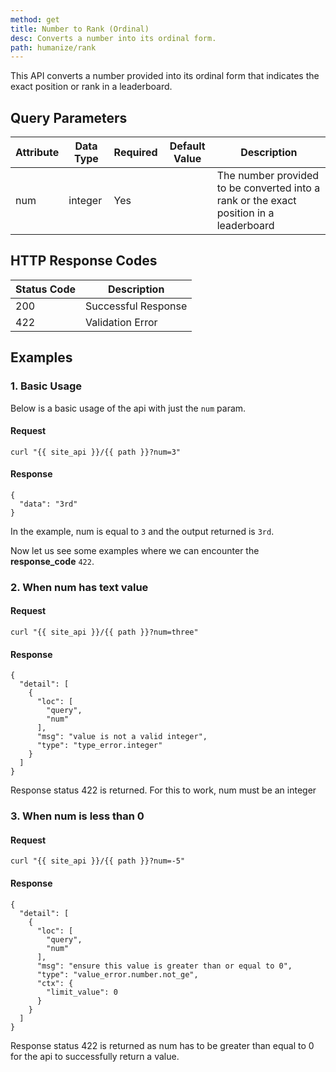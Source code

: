 ```yaml
---
method: get
title: Number to Rank (Ordinal)
desc: Converts a number into its ordinal form.
path: humanize/rank
---
```


This API converts a number provided into its ordinal form that indicates the exact position or rank in a leaderboard.

## Query Parameters

| Attribute | Data Type | Required | Default Value |Description |
| ----------- | ----------- | -----------  | ----------- | ----------- |
| num | integer | Yes | | The number provided to be converted into a rank or the exact position in a leaderboard |

## HTTP Response Codes

| Status Code | Description |
| ----------- | ----------- |
| 200 | Successful Response |
| 422 | Validation Error |

## Examples

### 1. Basic Usage

Below is a basic usage of the api with just the `num` param. 

#### Request

```
curl "{{ site_api }}/{{ path }}?num=3"
```

#### Response

```
{
  "data": "3rd"
}
```

In the example, num is equal to `3` and the output returned is `3rd`.

Now let us see some examples where we can encounter the **response_code** `422`.

### 2. When num has text value

#### Request

```
curl "{{ site_api }}/{{ path }}?num=three"
```

#### Response

```
{
  "detail": [
    {
      "loc": [
        "query",
        "num"
      ],
      "msg": "value is not a valid integer",
      "type": "type_error.integer"
    }
  ]
}
```

Response status 422 is returned. For this to work, num must be an integer

### 3. When num is less than 0

#### Request

```
curl "{{ site_api }}/{{ path }}?num=-5"
```

#### Response

```
{
  "detail": [
    {
      "loc": [
        "query",
        "num"
      ],
      "msg": "ensure this value is greater than or equal to 0",
      "type": "value_error.number.not_ge",
      "ctx": {
        "limit_value": 0
      }
    }
  ]
}
```

Response status 422 is returned as num has to be greater than equal to 0 for the api to successfully return a value.
